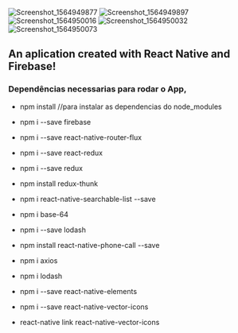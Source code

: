 
![Screenshot_1564949877](https://user-images.githubusercontent.com/40676185/65179551-625c9c80-da31-11e9-882f-f64531164332.png) ![Screenshot_1564949897](https://user-images.githubusercontent.com/40676185/65179553-62f53300-da31-11e9-81f1-1cdba4392dc0.png) ![Screenshot_1564950016](https://user-images.githubusercontent.com/40676185/65179554-62f53300-da31-11e9-85a7-f4e0868f16f8.png) ![Screenshot_1564950032](https://user-images.githubusercontent.com/40676185/65179555-638dc980-da31-11e9-8d59-cc3018485484.png) ![Screenshot_1564950073](https://user-images.githubusercontent.com/40676185/65179556-638dc980-da31-11e9-98d5-6609b6c3c360.png)

## An aplication created with React Native and Firebase!

### Dependências necessarias para rodar o App,

- npm install    //para instalar as dependencias do node_modules

- npm i --save firebase
- npm i --save react-native-router-flux
- npm i --save react-redux
- npm i --save redux
- npm install redux-thunk
- npm i react-native-searchable-list --save
- npm i  base-64
- npm i --save lodash
- npm install react-native-phone-call --save
- npm i axios
- npm i lodash
- npm i --save react-native-elements
- npm i --save react-native-vector-icons
- react-native link react-native-vector-icons



